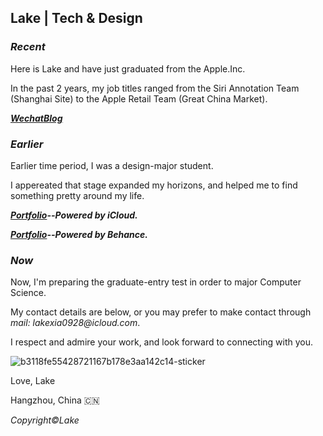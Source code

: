 ## Lake | Tech & Design

### _Recent_

Here is Lake and have just graduated from the Apple.Inc.

In the past 2 years, my job titles ranged from the Siri Annotation Team (Shanghai Site) to the Apple Retail Team (Great China Market).

_**[WechatBlog](https://mp.weixin.qq.com/s?__biz=MzU1NTY5MDU2OQ==&mid=2247483801&idx=1&sn=e62cf87115a93013339145f60bcfe9d8&chksm=fbd13ebfcca6b7a9a11e0310e19059356ca88dbb1c33da325f7a30f33f9578a786ff24a5e336&token=549323447&lang=zh_CN#rd)**_

### _Earlier_

Earlier time period, I was a design-major student.

I appereated that stage expanded my horizons, and helped me to find something pretty around my life.

_**[Portfolio](https://www.icloud.com.cn/keynote/0fdzznULKiOtoG5AT5WHVReGg#Personal_Portfolio_2021)--Powered by iCloud.**_

_**[Portfolio](https://www.behance.net/gallery/141884391/Personal-Portfolio-2021?)--Powered by Behance.**_

### _Now_

Now, I'm preparing the graduate-entry test in order to major Computer Science.



My contact details are below, or you may prefer to make contact through _mail: lakexia0928@icloud.com_.

I respect and admire your work, and look forward to connecting with you.

![b3118fe55428721167b178e3aa142c14-sticker](https://user-images.githubusercontent.com/50417000/163832484-0f1fa7a2-6697-4568-a83d-08dc2471985d.png)

Love, Lake

Hangzhou, China 🇨🇳 


_Copyright©️Lake_
